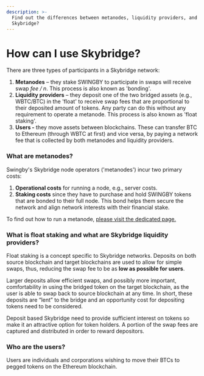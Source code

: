 ```yaml
---
description: >-
  Find out the differences between metanodes, liquidity providers, and users in
  Skybridge?
---
```


# How can I use Skybridge?

There are three types of participants in a Skybridge network:

1. **Metanodes** – they stake SWINGBY to participate in swaps will receive swap _fee / n_. This process is also known as 'bonding'.
2. **Liquidity providers** – they deposit one of the two bridged assets \(e.g., WBTC/BTC\) in the 'float' to receive swap fees that are proportional to their deposited amount of tokens. Any party can do this without any requirement to operate a metanode. This process is also known as 'float staking'.
3. **Users -** they move assets between blockchains. These can transfer BTC to Ethereum \(through WBTC at first\) and vice versa, by paying a network fee that is collected by both metanodes and liquidity providers.

### What are metanodes?

Swingby's Skybridge node operators \('metanodes'\) incur two primary costs: 

1. **Operational costs** for running a node, e.g., server costs.
2. **Staking costs** since they have to purchase and hold SWINGBY tokens that are bonded to their full node. This bond helps them secure the network and align network interests with their financial stake.

To find out how to run a metanode, [please visit the dedicated page.](technical-details/the-swingby-node/)

### What is float staking and what are Skybridge liquidity providers?

Float staking is a concept specific to Skybridge networks. Deposits on both source blockchain and target blockchains are used to allow for simple swaps, thus, reducing the swap fee to be as **low as possible for users**.

Larger deposits allow efficient swaps, and possibly more important, comfortability in using the bridged token on the target blockchain, as the user is able to swap back to source blockchain at any time. In short, these deposits are “lent” to the bridge and an opportunity cost for depositing tokens need to be considered.

Deposit based Skybridge need to provide sufficient interest on tokens so make it an attractive option for token holders. A portion of the swap fees are captured and distributed in order to reward depositors.

### Who are the users?

Users are individuals and corporations wishing to move their BTCs to pegged tokens on the Ethereum blockchain.

